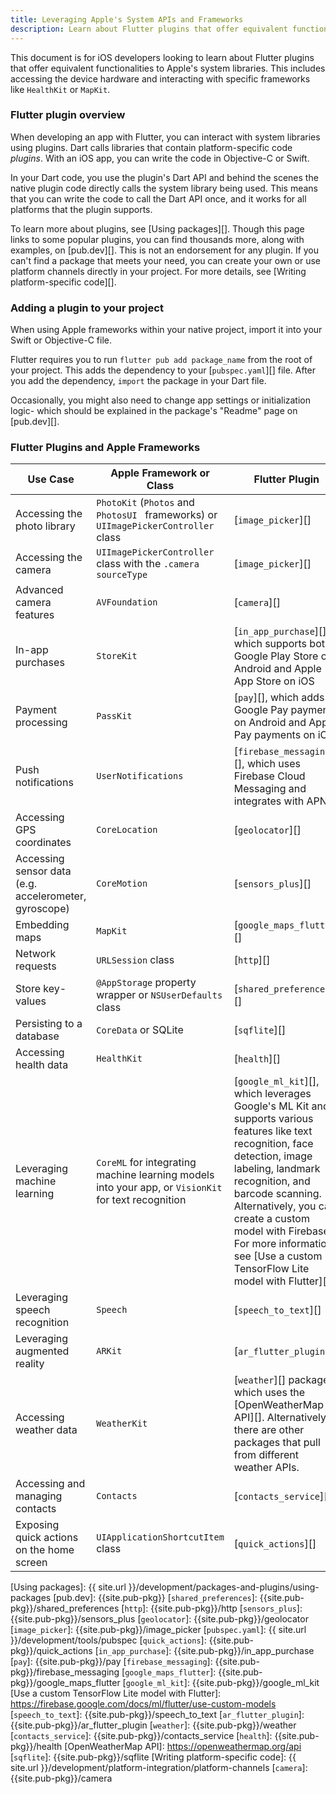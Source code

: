 ```yaml
---
title: Leveraging Apple's System APIs and Frameworks
description: Learn about Flutter plugins that offer equivalent functionalities to Apple's frameworks
---
```


This document is for iOS developers looking to learn about 
Flutter plugins that offer equivalent functionalities 
to Apple's system libraries. This includes accessing 
the device hardware and interacting 
with specific frameworks like `HealthKit` or `MapKit`.

<!-- Add once SwiftUI PR is merged -->
<!-- For an overview of how the SwiftUI framework compares to Flutter, 
see [Learning Flutter as a SwiftUI developer][].  -->

### Flutter plugin overview
When developing an app with Flutter, you can interact 
with system libraries using plugins. 
Dart calls libraries that contain platform-specific code _plugins_. 
With an iOS app, you can write the code in Objective-C or Swift. 

In your Dart code, you use the plugin's Dart API and 
behind the scenes the native plugin code directly calls
the system library being used. This means that you can write 
the code to call the Dart API once, 
and it works for all platforms that the plugin supports.

To learn more about plugins, see [Using packages][]. 
Though this page links to some popular plugins,
you can find thousands more, along with examples, 
on [pub.dev][]. This is not an endorsement for any plugin.
If you can't find a package that meets your need, 
you can create your own or use platform channels directly in your project. 
For more details, see [Writing platform-specific code][]. 

### Adding a plugin to your project
When using Apple frameworks within your native project, 
import it into your Swift or Objective-C file. 

Flutter requires you to run `flutter pub add package_name` 
from the root of your project. This adds 
the dependency to your [`pubspec.yaml`][] file.
After you add the dependency, `import` the package
in your Dart file. 

Occasionally, you might also need to change app settings or 
initialization logic- which should be explained in the package's 
"Readme" page on [pub.dev][].

### Flutter Plugins and Apple Frameworks

| Use Case | Apple Framework or Class | Flutter Plugin |
| -------- | --------------- | -------------- |
| Accessing the photo library | `PhotoKit` (`Photos` and `PhotosUI ` frameworks) or `UIImagePickerController` class | [`image_picker`][] |
| Accessing the camera | `UIImagePickerController` class with the `.camera` `sourceType` | [`image_picker`][] |
| Advanced camera features | `AVFoundation` | [`camera`][]  |
| In-app purchases | `StoreKit` | [`in_app_purchase`][], which supports both Google Play Store on Android and Apple App Store on iOS |
| Payment processing | `PassKit` | [`pay`][], which adds Google Pay payments on Android and Apple Pay payments on iOS. |
| Push notifications | `UserNotifications` | [`firebase_messaging`][], which uses Firebase Cloud Messaging and integrates with APNs| 
| Accessing GPS coordinates | `CoreLocation` | [`geolocator`][] |
| Accessing sensor data (e.g. accelerometer, gyroscope) | `CoreMotion`  | [`sensors_plus`][] |
| Embedding maps | `MapKit` | [`google_maps_flutter`][] |
| Network requests| `URLSession` class | [`http`][] |
| Store key-values | `@AppStorage` property wrapper or `NSUserDefaults` class| [`shared_preferences`][] |
| Persisting to a database | `CoreData` or SQLite | [`sqflite`][] |
| Accessing health data | `HealthKit`| [`health`][] |
| Leveraging machine learning | `CoreML` for integrating machine learning models into your app, or `VisionKit` for text recognition | [`google_ml_kit`][], which leverages Google's ML Kit and supports various features like text recognition, face detection, image labeling, landmark recognition, and barcode scanning. Alternatively, you can create a custom model with Firebase. For more information, see [Use a custom TensorFlow Lite model with Flutter][]. |
| Leveraging speech recognition | `Speech`| [`speech_to_text`][]|
| Leveraging augmented reality  | `ARKit`| [`ar_flutter_plugin`][]|
| Accessing weather data  | `WeatherKit`| [`weather`][] package, which uses the [OpenWeatherMap API][]. Alternatively, there are other packages that pull from different weather APIs.|
| Accessing and managing contacts | `Contacts`| [`contacts_service`][]|
| Exposing quick actions on the home screen | `UIApplicationShortcutItem` class | [`quick_actions`][]|


<!-- [Learning Flutter as a SwiftUI developer]: -->
[Using packages]: {{ site.url }}/development/packages-and-plugins/using-packages
[pub.dev]: {{site.pub-pkg}}
[`shared_preferences`]: {{site.pub-pkg}}/shared_preferences
[`http`]: {{site.pub-pkg}}/http
[`sensors_plus`]: {{site.pub-pkg}}/sensors_plus
[`geolocator`]: {{site.pub-pkg}}/geolocator
[`image_picker`]: {{site.pub-pkg}}/image_picker
[`pubspec.yaml`]: {{ site.url }}/development/tools/pubspec
[`quick_actions`]: {{site.pub-pkg}}/quick_actions
[`in_app_purchase`]: {{site.pub-pkg}}/in_app_purchase
[`pay`]: {{site.pub-pkg}}/pay
[`firebase_messaging`]: {{site.pub-pkg}}/firebase_messaging
[`google_maps_flutter`]: {{site.pub-pkg}}/google_maps_flutter
[`google_ml_kit`]: {{site.pub-pkg}}/google_ml_kit
[Use a custom TensorFlow Lite model with Flutter]: https://firebase.google.com/docs/ml/flutter/use-custom-models
[`speech_to_text`]: {{site.pub-pkg}}/speech_to_text
[`ar_flutter_plugin`]: {{site.pub-pkg}}/ar_flutter_plugin
[`weather`]: {{site.pub-pkg}}/weather
[`contacts_service`]: {{site.pub-pkg}}/contacts_service
[`health`]: {{site.pub-pkg}}/health
[OpenWeatherMap API]: https://openweathermap.org/api
[`sqflite`]: {{site.pub-pkg}}/sqflite
[Writing platform-specific code]: {{ site.url }}/development/platform-integration/platform-channels
[`camera`]: {{site.pub-pkg}}/camera